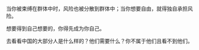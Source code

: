 ---
---
当你被束缚在群体中时，风险也被分散到群体中；当你想要自由，就得独自承担风险。

想要得到自己想要的，你得先成为你自己。

去看看中国的大部分人是什么样的？他们需要什么？你不属于他们且看不到他们。






